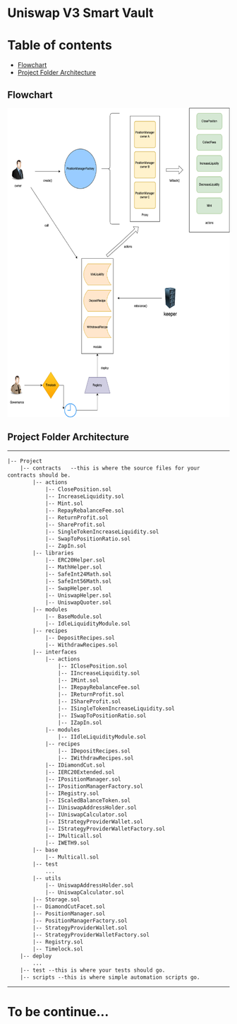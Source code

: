 # Uniswap V3 Smart Vault

# Table of contents
- [Flowchart](#flowchart)
- [Project Folder Architecture](#project-folder-architecture)

## Flowchart

<img src="./doc/uniswap-v3-smart-vault-flowchart.drawio.png" alt="flowchart" width="700" height="700">

## Project Folder Architecture

---

    |-- Project
        |-- contracts   --this is where the source files for your contracts should be.
            |-- actions
                |-- ClosePosition.sol
                |-- IncreaseLiquidity.sol
                |-- Mint.sol
                |-- RepayRebalanceFee.sol
                |-- ReturnProfit.sol
                |-- ShareProfit.sol
                |-- SingleTokenIncreaseLiquidity.sol
                |-- SwapToPositionRatio.sol
                |-- ZapIn.sol
            |-- libraries
                |-- ERC20Helper.sol
                |-- MathHelper.sol
                |-- SafeInt24Math.sol
                |-- SafeInt56Math.sol
                |-- SwapHelper.sol
                |-- UniswapHelper.sol
                |-- UniswapQuoter.sol
            |-- modules
                |-- BaseModule.sol
                |-- IdleLiquidityModule.sol
            |-- recipes
                |-- DepositRecipes.sol
                |-- WithdrawRecipes.sol
            |-- interfaces
                |-- actions
                    |-- IClosePosition.sol
                    |-- IIncreaseLiquidity.sol
                    |-- IMint.sol
                    |-- IRepayRebalanceFee.sol
                    |-- IReturnProfit.sol
                    |-- IShareProfit.sol
                    |-- ISingleTokenIncreaseLiquidity.sol
                    |-- ISwapToPositionRatio.sol
                    |-- IZapIn.sol
                |-- modules
                    |-- IIdleLiquidityModule.sol
                |-- recipes
                    |-- IDepositRecipes.sol
                    |-- IWithdrawRecipes.sol
                |-- IDiamondCut.sol
                |-- IERC20Extended.sol
                |-- IPositionManager.sol
                |-- IPositionManagerFactory.sol
                |-- IRegistry.sol
                |-- IScaledBalanceToken.sol
                |-- IUniswapAddressHolder.sol
                |-- IUniswapCalculator.sol
                |-- IStrategyProviderWallet.sol
                |-- IStrategyProviderWalletFactory.sol
                |-- IMulticall.sol
                |-- IWETH9.sol
            |-- base
                |-- Multicall.sol
            |-- test
                ...
            |-- utils
                |-- UniswapAddressHolder.sol
                |-- UniswapCalculator.sol
            |-- Storage.sol
            |-- DiamondCutFacet.sol
            |-- PositionManager.sol
            |-- PositionManagerFactory.sol
            |-- StrategyProviderWallet.sol
            |-- StrategyProviderWalletFactory.sol
            |-- Registry.sol
            |-- Timelock.sol
        |-- deploy
            ... 
        |-- test --this is where your tests should go.
        |-- scripts --this is where simple automation scripts go.

---

# To be continue...